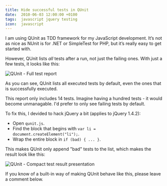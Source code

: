 ```yaml
---
title: Hide successful tests in QUnit
date:  2010-06-03 12:00:00 +0100
tags:  javascript jquery testing
icon:  javascript
---
```


I am using QUnit as TDD framework for my JavaScript development. It’s not as
nice as NUnit is for .NET or SimpleTest for PHP, but it’s really easy to get
started with.

However, QUnit lists *all* tests after a run, not just the failing ones. With
just a few tests, it looks like this:

![QUnit - Full test report](/assets/blog/2010/06-03-1.png)

As you can see, QUnit lists all executed tests by default, even the ones that
is successfully executed.

This report only includes 14 tests. Imagine having a hundred tests - it
would become unmanagable. I'd prefer to only see failing tests by default.

To fix this, I devided to hack jQuery a bit (applies to jQuery 1.4.2):

* Open `qunit.js`.
* Find the block that begins with `var li = document.createElement("li");`.
* Wrap the entire block in `if (bad) { ... }`.

This makes QUnit only append "bad" tests to the list, which makes the result
look like this:

![QUnit - Compact test result presentation](/assets/blog/2010/06-03-2.png)

If you know of a built-in way of making QUnit behave like this, please leave 
a comment below.